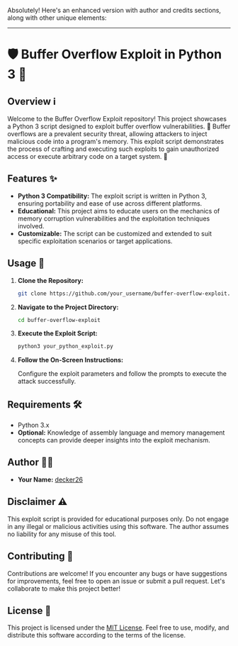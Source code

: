 Absolutely! Here's an enhanced version with author and credits sections, along with other unique elements:

---

# 🛡️ Buffer Overflow Exploit in Python 3 🐍

## Overview ℹ️

Welcome to the Buffer Overflow Exploit repository! This project showcases a Python 3 script designed to exploit buffer overflow vulnerabilities. 🚀 Buffer overflows are a prevalent security threat, allowing attackers to inject malicious code into a program's memory. This exploit script demonstrates the process of crafting and executing such exploits to gain unauthorized access or execute arbitrary code on a target system. 🎯

## Features ✨

- **Python 3 Compatibility:** The exploit script is written in Python 3, ensuring portability and ease of use across different platforms.
- **Educational:** This project aims to educate users on the mechanics of memory corruption vulnerabilities and the exploitation techniques involved.
- **Customizable:** The script can be customized and extended to suit specific exploitation scenarios or target applications.

## Usage 🚀

1. **Clone the Repository:**

    ```bash
    git clone https://github.com/your_username/buffer-overflow-exploit.git
    ```

2. **Navigate to the Project Directory:**

    ```bash
    cd buffer-overflow-exploit
    ```

3. **Execute the Exploit Script:**

    ```bash
    python3 your_python_exploit.py
    ```

4. **Follow the On-Screen Instructions:**

    Configure the exploit parameters and follow the prompts to execute the attack successfully.

## Requirements 🛠️

- Python 3.x
- **Optional:** Knowledge of assembly language and memory management concepts can provide deeper insights into the exploit mechanism.

## Author 🧑‍💻

- **Your Name:** [decker26](https://github.com/decker26)
  
## Disclaimer ⚠️

This exploit script is provided for educational purposes only. Do not engage in any illegal or malicious activities using this software. The author assumes no liability for any misuse of this tool.

## Contributing 🤝

Contributions are welcome! If you encounter any bugs or have suggestions for improvements, feel free to open an issue or submit a pull request. Let's collaborate to make this project better!

## License 📝

This project is licensed under the [MIT License](LICENSE). Feel free to use, modify, and distribute this software according to the terms of the license.


